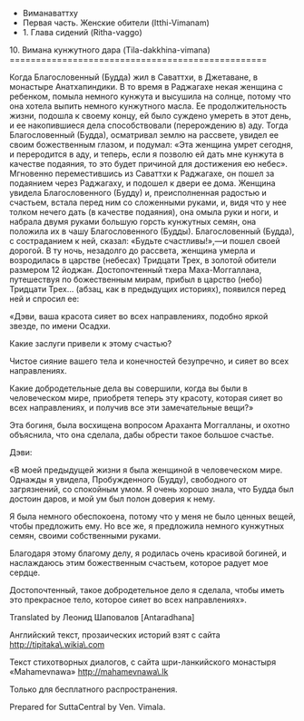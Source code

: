 









* Виманаваттху
* Первая часть\. Женские обители \(Itthi\-Vimanam\)
* 1\. Глава сидений \(Ritha\-vaggo\)


10\. Вимана кунжутного дара \(Tila\-dakkhina\-vimana\)
\=\=\=\=\=\=\=\=\=\=\=\=\=\=\=\=\=\=\=\=\=\=\=\=\=\=\=\=\=\=\=\=\=\=\=\=\=\=\=\=\=\=\=\=\=\=\=\=\=



Когда Благословенный \(Будда\) жил в Саваттхи, в Джетаване, в монастыре Анатхапиндики\. В то время в Раджагахе некая женщина с ребенком, помыла немного кунжута и высушила на солнце, потому что она хотела выпить немного кунжутного масла\. Ее продолжительность жизни, подошла к своему концу, ей было суждено умереть в этот день, и ее накопившиеся дела способствовали \(перерождению в\) аду\. Тогда Благословенный \(Будда\), осматривал землю на рассвете, увидел ее своим божественным глазом, и подумал: «Эта женщина умрет сегодня, и переродится в аду, и теперь, если я позволю ей дать мне кунжута в качестве подаяния, то это будет причиной для достижения ею небес»\. Мгновенно переместившись из Саваттхи к Раджагахе, он пошел за подаянием через Раджагаху, и подошел к двери ее дома\. Женщина увидела Благословенного \(Будду\) и, преисполненная радостью и счастьем, встала перед ним со сложенными руками, и, видя что у нее толком нечего дать \(в качестве подаяния\), она омыла руки и ноги, и набрала двумя руками большую горсть кунжутных семян, она положила их в чашу Благословенного \(Будды\)\. Благословенный \(Будда\), с состраданием к ней, сказал: «Будьте счастливы\!»,—и пошел своей дорогой\. В ту ночь, незадолго до рассвета, женщина умерла и возродилась в царстве \(небесах\) Тридцати Трех, в золотой обители размером 12 йоджан\. Достопочтенный тхера Маха\-Моггаллана, путешествуя по божественным мирам, прибыл в царство \(небо\) Тридцати Трех… \(абзац, как в предыдущих историях\), появился перед ней и спросил ее:


«Дэви, ваша красота сияет во всех направлениях, подобно яркой звезде, по имени Осадхи\.


Какие заслуги привели к этому счастью?


Чистое сияние вашего тела и конечностей безупречно, и сияет во всех направлениях\.


Какие добродетельные дела вы совершили, когда вы были в человеческом мире, приобретя теперь эту красоту, которая сияет во всех направлениях, и получив все эти замечательные вещи?»


Эта богиня, была восхищена вопросом Араханта Моггалланы, и охотно объяснила, что она сделала, дабы обрести такое большое счастье\.


Дэви:


«В моей предыдущей жизни я была женщиной в человеческом мире\. Однажды я увидела, Пробужденного \(Будду\), свободного от загрязнений, со спокойным умом\. Я очень хорошо знала, что Будда был достоин даров, и мой ум был полон доверия к нему\.


Я была немного обеспокоена, потому что у меня не было ценных вещей, чтобы предложить ему\. Но все же, я предложила немного кунжутных семян, своими собственными руками\.


Благодаря этому благому делу, я родилась очень красивой богиней, и наслаждаюсь этим божественным счастьем, которое радует мое сердце\.


Достопочтенный, такое добродетельное дело я сделала, чтобы иметь это прекрасное тело, которое сияет во всех направлениях»\.



Translated by Леонид Шаповалов \[Antaradhana\]


Английский текст, прозаических историй взят с сайта <http://tipitaka\.wikia\.com>


Текст стихотворных диалогов, с сайта шри\-ланкийского монастыря «Mahamevnawa» <http://mahamevnawa\.lk>


Только для бесплатного распространения\.


Prepared for SuttaCentral by Ven\. Vimala\.






